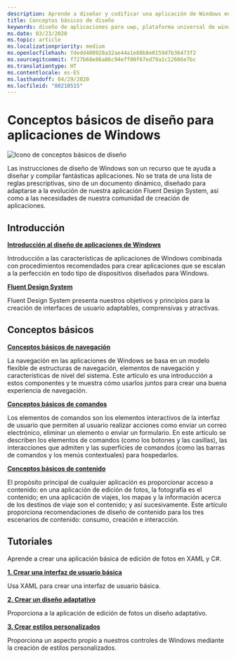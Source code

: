 ```yaml
---
description: Aprende a diseñar y codificar una aplicación de Windows en la que resulte fácil navegar y cuyo aspecto sea perfecto en varios dispositivos y tamaños de pantalla.
title: Conceptos básicos de diseño
keywords: diseño de aplicaciones para uwp, plataforma universal de windows, diseño de aplicaciones, interfaz, fluent design system
ms.date: 03/23/2020
ms.topic: article
ms.localizationpriority: medium
ms.openlocfilehash: fdedd400928a32ae44a1e88b8e0159d7b36473f2
ms.sourcegitcommit: f727b68e86a86c94eff00f67ed79a1c12666e7bc
ms.translationtype: HT
ms.contentlocale: es-ES
ms.lasthandoff: 04/29/2020
ms.locfileid: "80218515"
---
```

# <a name="design-basics-for-windows-apps"></a>Conceptos básicos de diseño para aplicaciones de Windows

![Icono de conceptos básicos de diseño](../images/basics-2x.png)

Las instrucciones de diseño de Windows son un recurso que te ayuda a diseñar y compilar fantásticas aplicaciones. No se trata de una lista de reglas prescriptivas, sino de un documento dinámico, diseñado para adaptarse a la evolución de nuestra aplicación Fluent Design System, así como a las necesidades de nuestra comunidad de creación de aplicaciones. 

## <a name="overview"></a>Introducción

[**Introducción al diseño de aplicaciones de Windows**](design-and-ui-intro.md)

Introducción a las características de aplicaciones de Windows combinada con procedimientos recomendados para crear aplicaciones que se escalan a la perfección en todo tipo de dispositivos diseñados para Windows.

[**Fluent Design System**](/windows/apps/fluent-design-system)

Fluent Design System presenta nuestros objetivos y principios para la creación de interfaces de usuario adaptables, comprensivas y atractivas.

## <a name="basics"></a>Conceptos básicos

[**Conceptos básicos de navegación**](navigation-basics.md)

La navegación en las aplicaciones de Windows se basa en un modelo flexible de estructuras de navegación, elementos de navegación y características de nivel del sistema. Este artículo es una introducción a estos componentes y te muestra cómo usarlos juntos para crear una buena experiencia de navegación.

[**Conceptos básicos de comandos**](commanding-basics.md)

Los elementos de comandos son los elementos interactivos de la interfaz de usuario que permiten al usuario realizar acciones como enviar un correo electrónico, eliminar un elemento o enviar un formulario. En este artículo se describen los elementos de comandos (como los botones y las casillas), las interacciones que admiten y las superficies de comandos (como las barras de comandos y los menús contextuales) para hospedarlos.

[**Conceptos básicos de contenido**](content-basics.md)

El propósito principal de cualquier aplicación es proporcionar acceso a contenido: en una aplicación de edición de fotos, la fotografía es el contenido; en una aplicación de viajes, los mapas y la información acerca de los destinos de viaje son el contenido; y así sucesivamente. Este artículo proporciona recomendaciones de diseño de contenido para los tres escenarios de contenido: consumo, creación e interacción.

## <a name="tutorials"></a>Tutoriales

Aprende a crear una aplicación básica de edición de fotos en XAML y C#.
<!-- <img src="images/landing-page/photolab-50.png" style="{height: 339px}" alt=" " /> -->

[**1. Crear una interfaz de usuario básica**](xaml-basics-ui.md)

Usa XAML para crear una interfaz de usuario básica.

[**2. Crear un diseño adaptativo**](xaml-basics-adaptive-layout.md)

Proporciona a la aplicación de edición de fotos un diseño adaptativo.

[**3. Crear estilos personalizados**](xaml-basics-style.md)

Proporciona un aspecto propio a nuestros controles de Windows mediante la creación de estilos personalizados.
